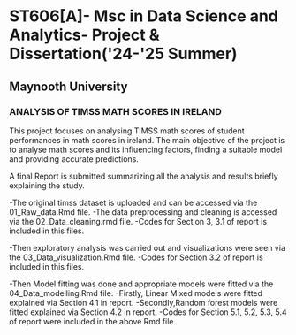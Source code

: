 #  ST606[A]- Msc in Data Science and Analytics- Project & Dissertation('24-'25 Summer)
##  Maynooth University

###  ANALYSIS OF TIMSS MATH SCORES IN IRELAND

This project focuses on analysing TIMSS math scores of student performances in math scores in ireland.
The main objective of the project is to analyse math scores and its influencing factors, finding a suitable model and providing accurate predictions.

A final Report is submitted summarizing all the analysis and results briefly explaining the study.

-The original timss dataset is uploaded and can be accessed via the 01_Raw_data.Rmd file.
  -The data preprocessing and cleaning is accessed via the 02_Data_cleaning.rmd file.
  -Codes for Section 3, 3.1 of report is included in this files.

-Then exploratory analysis was carried out and visualizations were seen via the 03_Data_visualization.Rmd file.
  -Codes for Section 3.2 of report is included in this files.

-Then Model fitting was done and appropriate models were fitted via the 04_Data_modelling.Rmd file. 
-Firstly, Linear Mixed models were fitted explained via Section 4.1 in report. 
-Secondly,Random forest models were fitted explained via Section 4.2 in report.
   -Codes for Section 5.1, 5.2, 5.3, 5.4 of report were included in the above Rmd file.




